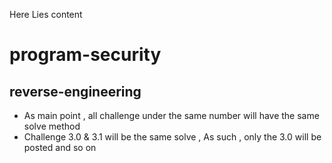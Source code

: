 Here Lies content


# program-security

## reverse-engineering
- As main point , all challenge under the same number will have the same solve method 
- Challenge 3.0 & 3.1 will be the same solve , As such , only the 3.0 will be posted and so on
